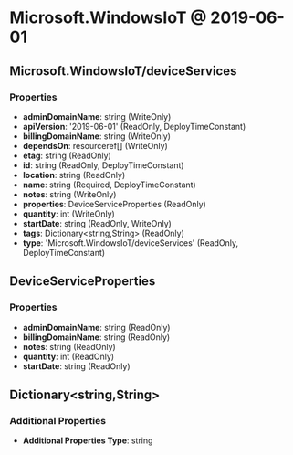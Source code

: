 # Microsoft.WindowsIoT @ 2019-06-01

## Microsoft.WindowsIoT/deviceServices
### Properties
* **adminDomainName**: string (WriteOnly)
* **apiVersion**: '2019-06-01' (ReadOnly, DeployTimeConstant)
* **billingDomainName**: string (WriteOnly)
* **dependsOn**: resourceref[] (WriteOnly)
* **etag**: string (ReadOnly)
* **id**: string (ReadOnly, DeployTimeConstant)
* **location**: string (ReadOnly)
* **name**: string (Required, DeployTimeConstant)
* **notes**: string (WriteOnly)
* **properties**: DeviceServiceProperties (ReadOnly)
* **quantity**: int (WriteOnly)
* **startDate**: string (ReadOnly, WriteOnly)
* **tags**: Dictionary<string,String> (ReadOnly)
* **type**: 'Microsoft.WindowsIoT/deviceServices' (ReadOnly, DeployTimeConstant)

## DeviceServiceProperties
### Properties
* **adminDomainName**: string (ReadOnly)
* **billingDomainName**: string (ReadOnly)
* **notes**: string (ReadOnly)
* **quantity**: int (ReadOnly)
* **startDate**: string (ReadOnly)

## Dictionary<string,String>
### Additional Properties
* **Additional Properties Type**: string


